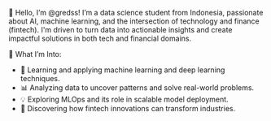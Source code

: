 👋 Hello, I’m @gredss!
I’m a data science student from Indonesia, passionate about AI, machine learning, and the intersection of technology and finance (fintech). I'm driven to turn data into actionable insights and create impactful solutions in both tech and financial domains.

🌟 What I’m Into:
- 🤖 Learning and applying machine learning and deep learning techniques.
- 📊 Analyzing data to uncover patterns and solve real-world problems.
- 💡 Exploring MLOps and its role in scalable model deployment.
- 💸 Discovering how fintech innovations can transform industries.
<!---
gredss/gredss is a ✨ special ✨ repository because its `README.md` (this file) appears on your GitHub profile.
You can click the Preview link to take a look at your changes.
--->
